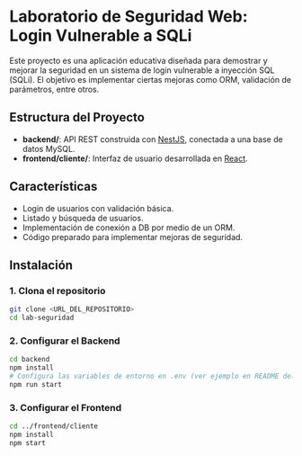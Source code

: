 # Laboratorio de Seguridad Web: Login Vulnerable a SQLi

Este proyecto es una aplicación educativa diseñada para demostrar y mejorar la seguridad en un sistema de login vulnerable a inyección SQL (SQLi). El objetivo es implementar ciertas mejoras como ORM, validación de parámetros, entre otros.

## Estructura del Proyecto

- **backend/**: API REST construida con [NestJS](https://nestjs.com/), conectada a una base de datos MySQL.
- **frontend/cliente/**: Interfaz de usuario desarrollada en [React](https://react.dev/).

## Características

- Login de usuarios con validación básica.
- Listado y búsqueda de usuarios.
- Implementación de conexión a DB por medio de un ORM.
- Código preparado para implementar mejoras de seguridad.

## Instalación

### 1. Clona el repositorio

```bash
git clone <URL_DEL_REPOSITORIO>
cd lab-seguridad

```

### 2. Configurar el Backend

```bash
cd backend
npm install
# Configura las variables de entorno en .env (ver ejemplo en README del backend)
npm run start

```

### 3. Configurar el Frontend

```bash
cd ../frontend/cliente
npm install
npm start

```

